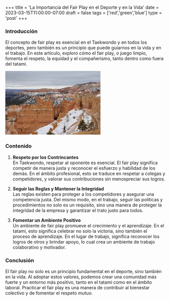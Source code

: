 +++
title = 'La Importancia del Fair Play en el Deporte y en la Vida'
date = 2023-03-15T11:00:00-07:00
draft = false
tags = ['red','green','blue']
type = 'post'
+++


### **Introducción**
El concepto de fair play es esencial en el Taekwondo y en todos los deportes, pero también es un principio que puede guiarnos en la vida y en el trabajo. En este artículo, exploro cómo el fair play, o juego limpio, fomenta el respeto, la equidad y el compañerismo, tanto dentro como fuera del tatami.

![Bryce Canyon National Park](bryce-canyon.jpg)

### **Contenido**
1. **Respeto por los Contrincantes**  
   En Taekwondo, respetar al oponente es esencial. El fair play significa competir de manera justa y reconocer el esfuerzo y habilidad de los demás. En el ámbito profesional, esto se traduce en respetar a colegas y competidores, y valorar sus contribuciones sin menospreciar sus logros.

2. **Seguir las Reglas y Mantener la Integridad**  
   Las reglas existen para proteger a los competidores y asegurar una competencia justa. Del mismo modo, en el trabajo, seguir las políticas y procedimientos no solo es un requisito, sino una manera de proteger la integridad de la empresa y garantizar el trato justo para todos.

3. **Fomentar un Ambiente Positivo**  
   Un ambiente de fair play promueve el crecimiento y el aprendizaje. En el tatami, esto significa celebrar no solo la victoria, sino también el proceso de aprendizaje. En el lugar de trabajo, significa reconocer los logros de otros y brindar apoyo, lo cual crea un ambiente de trabajo colaborativo y motivador.

### **Conclusión**
El fair play no solo es un principio fundamental en el deporte, sino también en la vida. Al adoptar estos valores, podemos crear una comunidad más fuerte y un entorno más positivo, tanto en el tatami como en el ámbito laboral. Practicar el fair play es una manera de contribuir al bienestar colectivo y de fomentar el respeto mutuo.


